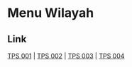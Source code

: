 # Menu Wilayah

## Link

[TPS 001](https://github.com/gigit-pemilu/pemilu-2024-71-sulawesi-utara/tree/main/pilpres/hitung-suara/sub/71-sulawesi-utara/sub/03-kepulauan-sangihe/sub/08-tabukan-utara/sub/2023-likuang/sub/001-tps)
 | 
[TPS 002](https://github.com/gigit-pemilu/pemilu-2024-71-sulawesi-utara/tree/main/pilpres/hitung-suara/sub/71-sulawesi-utara/sub/03-kepulauan-sangihe/sub/08-tabukan-utara/sub/2023-likuang/sub/002-tps)
 | 
[TPS 003](https://github.com/gigit-pemilu/pemilu-2024-71-sulawesi-utara/tree/main/pilpres/hitung-suara/sub/71-sulawesi-utara/sub/03-kepulauan-sangihe/sub/08-tabukan-utara/sub/2023-likuang/sub/003-tps)
 | 
[TPS 004](https://github.com/gigit-pemilu/pemilu-2024-71-sulawesi-utara/tree/main/pilpres/hitung-suara/sub/71-sulawesi-utara/sub/03-kepulauan-sangihe/sub/08-tabukan-utara/sub/2023-likuang/sub/004-tps)

